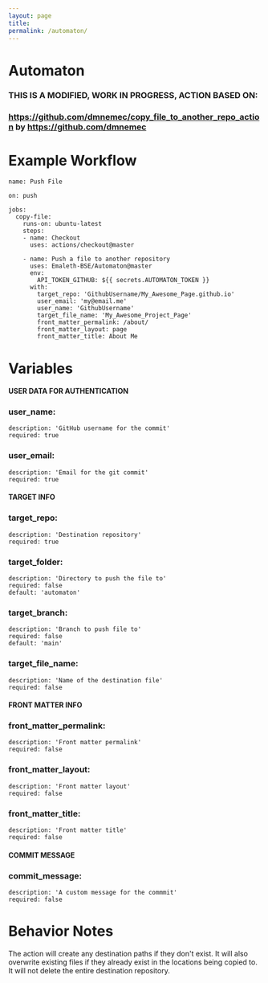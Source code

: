```yaml
---
layout: page
title: 
permalink: /automaton/
---
```

# Automaton
### THIS IS A MODIFIED, WORK IN PROGRESS, ACTION BASED ON: 
### https://github.com/dmnemec/copy_file_to_another_repo_action by https://github.com/dmnemec

# Example Workflow
```
name: Push File

on: push

jobs:
  copy-file:
    runs-on: ubuntu-latest
    steps:
    - name: Checkout
      uses: actions/checkout@master

    - name: Push a file to another repository
      uses: Emaleth-BSE/Automaton@master
      env:
        API_TOKEN_GITHUB: ${{ secrets.AUTOMATON_TOKEN }}
      with:
        target_repo: 'GithubUsername/My_Awesome_Page.github.io'
        user_email: 'my@email.me'
        user_name: 'GithubUsername'
        target_file_name: 'My_Awesome_Project_Page'
        front_matter_permalink: /about/
        front_matter_layout: page
        front_matter_title: About Me
```

# Variables

#### USER DATA FOR AUTHENTICATION
###  user_name:
    description: 'GitHub username for the commit'
    required: true
###  user_email:
    description: 'Email for the git commit'
    required: true
    
#### TARGET INFO
###  target_repo:
    description: 'Destination repository'
    required: true
###  target_folder:
    description: 'Directory to push the file to'
    required: false
    default: 'automaton'
###  target_branch:
    description: 'Branch to push file to'
    required: false
    default: 'main'
###  target_file_name:
    description: 'Name of the destination file'
    required: false
    
#### FRONT MATTER INFO
###  front_matter_permalink:
    description: 'Front matter permalink'
    required: false
###  front_matter_layout:
    description: 'Front matter layout'
    required: false
###  front_matter_title:
    description: 'Front matter title'
    required: false 
    
#### COMMIT MESSAGE
###  commit_message:
    description: 'A custom message for the commmit'
    required: false

# Behavior Notes
The action will create any destination paths if they don't exist. It will also overwrite existing files if they already exist in the locations being copied to. It will not delete the entire destination repository.
